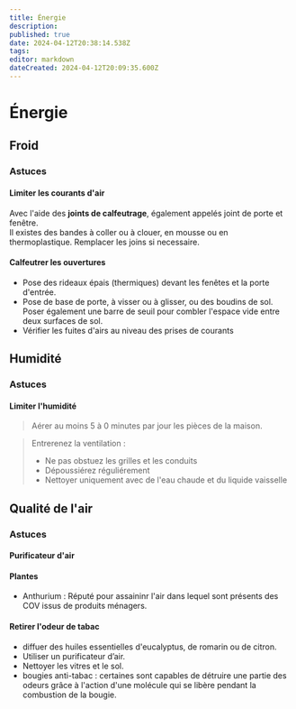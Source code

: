 ```yaml
---
title: Énergie
description: 
published: true
date: 2024-04-12T20:38:14.538Z
tags: 
editor: markdown
dateCreated: 2024-04-12T20:09:35.600Z
---
```


# Énergie

## Froid

### Astuces

#### Limiter les courants d'air

Avec l'aide des **joints de calfeutrage**, également appelés joint de porte et fenêtre.  
Il existes des bandes à coller ou à clouer, en mousse ou en thermoplastique. Remplacer les joins si necessaire.

#### Calfeutrer les ouvertures

- Pose des rideaux épais (thermiques) devant les fenêtes et la porte d'entrée.
- Pose de base de porte, à visser ou à glisser, ou des boudins de sol. Poser également une barre de seuil pour combler l'espace vide entre deux surfaces de sol.
- Vérifier les fuites d'airs au niveau des prises de courants

## Humidité

### Astuces

#### Limiter l'humidité

> Aérer au moins 5 à 0 minutes par jour les pièces de la maison.

> Entrerenez la ventilation :
> - Ne pas obstuez les grilles et les conduits
> - Dépoussiérez réguliérement
> - Nettoyer uniquement avec de l'eau chaude et du liquide vaisselle

## Qualité de l'air

### Astuces

#### Purificateur d'air

#### Plantes

- Anthurium : Réputé pour assaininr l'air dans lequel sont présents des COV issus de produits ménagers.

#### Retirer l'odeur de tabac

- diffuer des huiles essentielles d'eucalyptus, de romarin ou de citron.
- Utiliser un purificateur d’air.
- Nettoyer les vitres et le sol.
- bougies anti-tabac : certaines sont capables de détruire une partie des odeurs grâce à l'action d'une molécule qui se libère pendant la combustion de la bougie.
